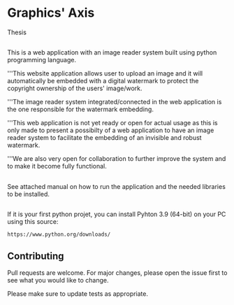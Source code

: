 # Graphics' Axis

Thesis

##
This is a web application with an image reader system built using python programming language.

'''This website application allows user to upload an image and it will automatically be embedded with a digital watermark
to protect the copyright ownership of the users' image/work.

'''The image reader system integrated/connected in the web application is the one responsible for the watermark embedding. 

'''This web application is not yet ready or open for actual usage as this is only made to present a possibilty of a web application
to have an image reader system to facilitate the embedding of an invisible and robust watermark.

'''We are also very open for collaboration to further improve the system and to make it become fully functional.

##
See attached manual on how to run the application and the needed libraries to be installed.

##
If it is your first python projet, you can install Pyhton 3.9 (64-bit) on your PC using this source:
	
	https://www.python.org/downloads/


## Contributing
Pull requests are welcome. For major changes, please open the issue first to see what you would like to change.

Please make sure to update tests as appropriate.
